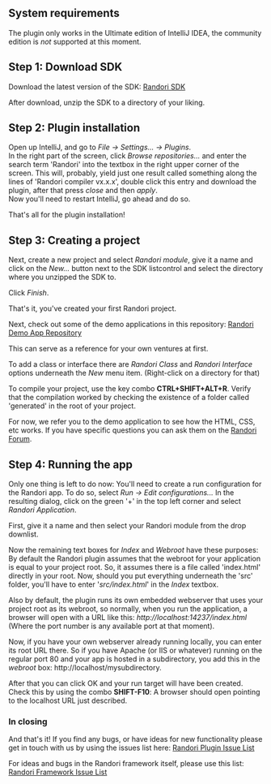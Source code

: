 ## System requirements
The plugin only works in the Ultimate edition of IntelliJ IDEA, the community edition is _not_ supported at this moment.

## Step 1: Download SDK
Download the latest version of the SDK:
[Randori SDK](https://github.com/RandoriAS/randori-sdk/archive/v0.2.1.zip)

After download, unzip the SDK to a directory of your liking.

## Step 2: Plugin installation
Open up IntelliJ, and go to _File -> Settings... -> Plugins_.  
In the right part of the screen, click _Browse repositories..._ and enter the search term 'Randori' into the textbox in the right upper corner of the screen.
This will, probably, yield just one result called something along the lines of 'Randori compiler vx.x.x',
double click this entry and download the plugin, after that press _close_ and then _apply_.  
Now you'll need to restart IntelliJ, go ahead and do so.

That's all for the plugin installation!

## Step 3: Creating a project
Next, create a new project and select _Randori module_, give it a name and click on the _New..._ button next to the SDK listcontrol and select the directory where you unzipped the SDK to.

Click _Finish_.

That's it, you've created your first Randori project.

Next, check out some of the demo applications in this repository:
[Randori Demo App Repository](https://github.com/RandoriAS/randori-demos-bundle)

This can serve as a reference for your own ventures at first.

To add a class or interface there are _Randori Class_ and _Randori Interface_ options underneath the _New_ menu item. (Right-click on a directory for that)

To compile your project, use the key combo **CTRL+SHIFT+ALT+R**. Verify that the compilation worked by checking the existence of a folder called 'generated' in the root of your project.

For now, we refer you to the demo application to see how the HTML, CSS, etc works. If you have specific questions you can ask them on the [Randori Forum](http://randoriframework.com/forum/).

## Step 4: Running the app
Only one thing is left to do now: You'll need to create a run configuration for the Randori app. To do so,
select _Run -> Edit configurations..._
In the resulting dialog, click on the green '+' in the top left corner and select _Randori Application_.

First, give it a name and then select your Randori module from the drop downlist.

Now the remaining text boxes for _Index_ and _Webroot_ have these purposes:
By default the Randori plugin assumes that the webroot for your application is equal to your project root.
So, it assumes there is a file called 'index.html' directly in your root. Now, should you put everything underneath the 'src' folder, you'll have to enter '_src/index.html_' in the _Index_ textbox.

Also by default, the plugin runs its own embedded webserver that uses your project root as its webroot,
so normally, when you run the application, a browser will open with a URL like this: _http://localhost:14237/index.html_
(Where the port number is any available port at that moment).

Now, if you have your own webserver already running locally, you can enter its root URL there. So if you have Apache (or IIS or whatever) running on the regular port 80 and your app is hosted in a subdirectory, you add this in the _webroot_ box:
http://localhost/mysubdirectory.

After that you can click OK and your run target will have been created. Check this by using the combo **SHIFT-F10**: A browser should open pointing to the localhost URL just described.

### In closing
And that's it! If you find any bugs, or have ideas for new functionality please get in touch with us by using the issues list here:
[Randori Plugin Issue List](https://github.com/RandoriAS/randori-plugin-intellij/issues)

For ideas and bugs in the Randori framework itself, please use this list:
[Randori Framework Issue List](https://github.com/RandoriAS/randori-framework/issues)